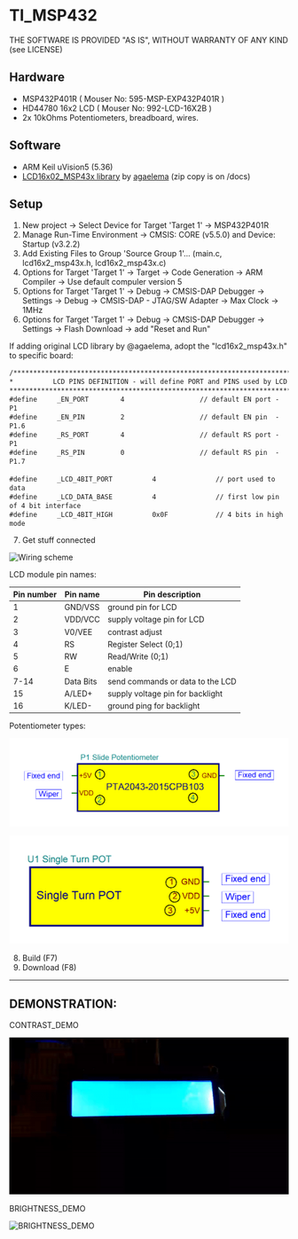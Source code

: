 # TI_MSP432

THE SOFTWARE IS PROVIDED "AS IS", WITHOUT WARRANTY OF ANY KIND (see LICENSE)

## Hardware
- MSP432P401R      ( Mouser No: 595-MSP-EXP432P401R  )
- HD44780 16x2 LCD ( Mouser No: 992-LCD-16X2B        )
- 2x 10kOhms Potentiometers, breadboard, wires.

## Software
- ARM Keil uVision5 (5.36)
- [LCD16x02_MSP43x library](https://github.com/agaelema/LCD16x2_MSP43x) by [agaelema](https://github.com/agaelema) (zip copy is on /docs)


## Setup
1. New project -> Select Device for Target 'Target 1' -> MSP432P401R
2. Manage Run-Time Environment -> CMSIS: CORE (v5.5.0) and Device: Startup (v3.2.2)
3. Add Existing Files to Group 'Source Group 1'... (main.c, lcd16x2_msp43x.h, lcd16x2_msp43x.c)
4. Options for Target 'Target 1' -> Target -> Code Generation -> ARM Compiler -> Use default compuler version 5
5. Options for Target 'Target 1' -> Debug -> CMSIS-DAP Debugger -> Settings -> Debug -> CMSIS-DAP - JTAG/SW Adapter -> Max Clock -> 1MHz
6. Options for Target 'Target 1' -> Debug -> CMSIS-DAP Debugger -> Settings -> Flash Download -> add "Reset and Run"


If adding original LCD library by @agaelema, adopt the "lcd16x2_msp43x.h" to specific board:

	/***************************************************************************************
	*          LCD PINS DEFINITION - will define PORT and PINS used by LCD
	***************************************************************************************/
	#define     _EN_PORT        4                   // default EN port - P1
	#define     _EN_PIN         2                   // default EN pin  - P1.6
	#define     _RS_PORT        4                   // default RS port - P1
	#define     _RS_PIN         0                   // default RS pin  - P1.7

	#define     _LCD_4BIT_PORT          4               // port used to data
	#define     _LCD_DATA_BASE          4               // first low pin of 4 bit interface
	#define     _LCD_4BIT_HIGH          0x0F            // 4 bits in high mode

7. Get stuff connected

![Wiring scheme](/docs/images/WIRING.BMP)

LCD module pin names:

Pin number | Pin name  | Pin description
--- | --- | ---
1 | GND/VSS | ground pin for LCD
2 | VDD/VCC | supply voltage pin for LCD
3 | V0/VEE | contrast adjust
4 | RS | Register Select (0;1)
5 | RW | Read/Write (0;1)
6 | E | enable
7-14 | Data Bits | send commands or data to the LCD
15 | A/LED+ | supply voltage pin for backlight
16 | K/LED- | ground ping for backlight


Potentiometer types:

![Slide POT (potentiometer) wiring](/docs/images/SLIDE_POTENTIOMETER.BMP)

![Single turn POT wiring](/docs/images/SINGLE_TURN_POT.BMP)


8. Build (F7)
9. Download (F8)

___

## DEMONSTRATION:

CONTRAST_DEMO

![CONTRAST_DEMO](/docs/images/CONTRAST_DEMO.gif)


BRIGHTNESS_DEMO

![BRIGHTNESS_DEMO](/docs/images/BRIGHTNESS_DEMO.gif)
